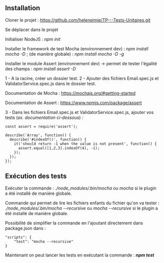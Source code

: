 ## Installation

Cloner le projet : https://github.com/heleneimie/TP---Tests-Unitaires.git

Se déplacer dans le projet

Initialiser NodeJS : _npm init_

Installer le framework de test Mocha (environnement dev) : _npm install mocha -D_ ; (de manière globale) : _npm install mocha -D -g_

Installer le module Assert (environnement dev) -> permet de tester l'égalité des champs : _npm install assert -D_

1 - A la racine, créer un dossier test.
2 - Ajouter des fichiers Email.spec.js et ValidatorService.spec.js dans le dossier test.

Documentation de Mocha : https://mochajs.org/#getting-started

Documentation de Assert : https://www.npmjs.com/package/assert

3 - Dans les fichiers Email.spec.js et ValidatorService.spec.js, ajouter vos tests (_ex. documentation ci-dessous_) :

```
const assert = require('assert');

describe('Array', function() {
  describe('#indexOf()', function() {
    it('should return -1 when the value is not present', function() {
      assert.equal([1,2,3].indexOf(4), -1);
    });
  });
}); 
```

## Exécution des tests

Exécuter la commande : _./node_modules/.bin/mocha_ ou _mocha_ si le plugin a été installé de manière globale.

Commande qui permet de lire les fichiers enfants du fichier qu'on va tester : _./node_modules/.bin/mocha --recursive_ 
ou _mocha --recursive_ si le plugin a été installé de manière globale.

Possibilité de simplifier la commande en l'ajoutant directement dans package.json dans :

```
"scripts": {
    "test": "mocha --recursive"
}
```
Maintenant on peut lancer les tests en exécutant la commande : **_npm test_**